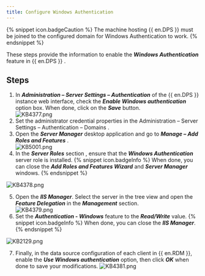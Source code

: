 ```yaml
---
title: Configure Windows Authentication
---
```

{% snippet icon.badgeCaution %}
The machine hosting {{ en.DPS }} must be joined to the configured domain for Windows Authentication to work.
{% endsnippet %}

These steps provide the information to enable the ***Windows Authentication*** feature in {{ en.DPS }} . 

## Steps

1. In ***Administration – Server Settings – Authentication*** of the {{ en.DPS }} instance web interface, check the ***Enable Windows authentication*** option box. When done, click on the ***Save*** button.  
![KB4377.png](/img/en/kb/KB4377.png) 
1. Set the administrator credential properties in the Administration – Server Settings – Authentication – Domains . 
2. Open the ***Server Manager*** desktop application and go to ***Manage – Add Roles and Features*** .  
![KB5001.png](/img/en/kb/KB5001.png) 
1. In the ***Server Roles*** section , ensure that the ***Windows Authentication*** server role is installed. 
{% snippet icon.badgeInfo %} 
When done, you can close the ***Add Roles and Features Wizard*** and &#32; ***Server Manager*** windows. 
{% endsnippet %}
 
![KB4378.png](/img/en/kb/KB4378.png) 

5. Open the ***IIS Manager***. Select the server in the tree view and open the ***Feature Delegation*** in the ***Management*** section.  
![KB4379.png](/img/en/kb/KB4379.png) 
1. Set the ***Authentication - Windows*** feature to the ***Read/Write*** value. 
{% snippet icon.badgeInfo %} 
When done, you can close the ***IIS Manager***. 
{% endsnippet %}
 
![KB2129.png](/img/en/kb/KB2129.png) 

7. Finally, in the data source configuration of each client in {{ en.RDM }}, enable the ***Use Windows authentication*** option, then click ***OK*** when done to save your modifications. 
![KB4381.png](/img/en/kb/KB4381.png)